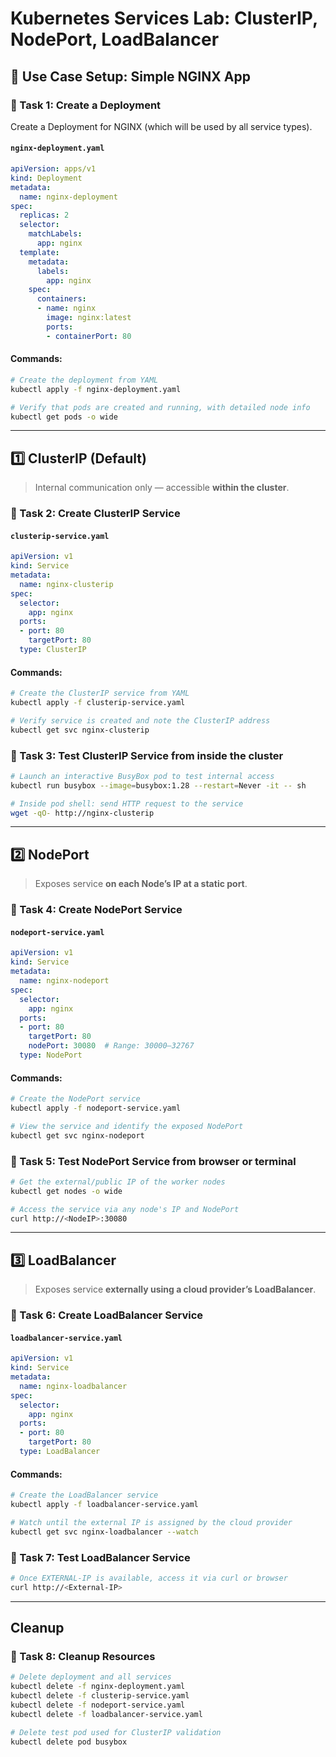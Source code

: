 # Kubernetes Services Lab: ClusterIP, NodePort, LoadBalancer

## 🔰 Use Case Setup: Simple NGINX App

### 🧩 Task 1: Create a Deployment
Create a Deployment for NGINX (which will be used by all service types).

#### `nginx-deployment.yaml`
```yaml
apiVersion: apps/v1
kind: Deployment
metadata:
  name: nginx-deployment
spec:
  replicas: 2
  selector:
    matchLabels:
      app: nginx
  template:
    metadata:
      labels:
        app: nginx
    spec:
      containers:
      - name: nginx
        image: nginx:latest
        ports:
        - containerPort: 80
```

#### Commands:
```bash
# Create the deployment from YAML
kubectl apply -f nginx-deployment.yaml

# Verify that pods are created and running, with detailed node info
kubectl get pods -o wide
```

---

## 1️⃣ ClusterIP (Default)
> Internal communication only — accessible **within the cluster**.

### 🧩 Task 2: Create ClusterIP Service

#### `clusterip-service.yaml`
```yaml
apiVersion: v1
kind: Service
metadata:
  name: nginx-clusterip
spec:
  selector:
    app: nginx
  ports:
  - port: 80
    targetPort: 80
  type: ClusterIP
```

#### Commands:
```bash
# Create the ClusterIP service from YAML
kubectl apply -f clusterip-service.yaml

# Verify service is created and note the ClusterIP address
kubectl get svc nginx-clusterip
```

### 🧩 Task 3: Test ClusterIP Service from inside the cluster
```bash
# Launch an interactive BusyBox pod to test internal access
kubectl run busybox --image=busybox:1.28 --restart=Never -it -- sh

# Inside pod shell: send HTTP request to the service
wget -qO- http://nginx-clusterip
```

---

## 2️⃣ NodePort
> Exposes service **on each Node’s IP at a static port**.

### 🧩 Task 4: Create NodePort Service

#### `nodeport-service.yaml`
```yaml
apiVersion: v1
kind: Service
metadata:
  name: nginx-nodeport
spec:
  selector:
    app: nginx
  ports:
  - port: 80
    targetPort: 80
    nodePort: 30080  # Range: 30000–32767
  type: NodePort
```

#### Commands:
```bash
# Create the NodePort service
kubectl apply -f nodeport-service.yaml

# View the service and identify the exposed NodePort
kubectl get svc nginx-nodeport
```

### 🧩 Task 5: Test NodePort Service from browser or terminal
```bash
# Get the external/public IP of the worker nodes
kubectl get nodes -o wide

# Access the service via any node's IP and NodePort
curl http://<NodeIP>:30080
```

---

## 3️⃣ LoadBalancer
> Exposes service **externally using a cloud provider’s LoadBalancer**.

### 🧩 Task 6: Create LoadBalancer Service

#### `loadbalancer-service.yaml`
```yaml
apiVersion: v1
kind: Service
metadata:
  name: nginx-loadbalancer
spec:
  selector:
    app: nginx
  ports:
  - port: 80
    targetPort: 80
  type: LoadBalancer
```

#### Commands:
```bash
# Create the LoadBalancer service
kubectl apply -f loadbalancer-service.yaml

# Watch until the external IP is assigned by the cloud provider
kubectl get svc nginx-loadbalancer --watch
```

### 🧩 Task 7: Test LoadBalancer Service
```bash
# Once EXTERNAL-IP is available, access it via curl or browser
curl http://<External-IP>
```

---

## Cleanup

### 🧩 Task 8: Cleanup Resources
```bash
# Delete deployment and all services
kubectl delete -f nginx-deployment.yaml
kubectl delete -f clusterip-service.yaml
kubectl delete -f nodeport-service.yaml
kubectl delete -f loadbalancer-service.yaml

# Delete test pod used for ClusterIP validation
kubectl delete pod busybox
```

